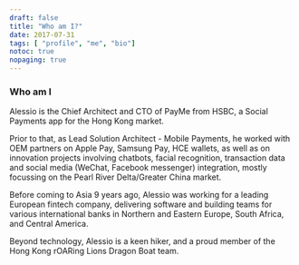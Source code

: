 ```yaml
---
draft: false
title: "Who am I?"
date: 2017-07-31
tags: [ "profile", "me", "bio"]
notoc: true
nopaging: true
---
```


### Who am I
Alessio is the Chief Architect and CTO of PayMe from HSBC, a Social Payments app for the Hong Kong market. 

Prior to that, as Lead Solution Architect - Mobile Payments, he worked with OEM partners on Apple Pay, Samsung Pay, HCE wallets, as well as on innovation projects involving chatbots, facial recognition, transaction data and social media (WeChat, Facebook messenger) integration, mostly focussing on the Pearl River Delta/Greater China market. 

Before coming to Asia 9 years ago, Alessio was working for a leading European fintech company, delivering software and building teams for various international banks in Northern and Eastern Europe, South Africa, and Central America. 

Beyond technology, Alessio is a keen hiker, and a proud member of the Hong Kong rOARing Lions Dragon Boat team.
